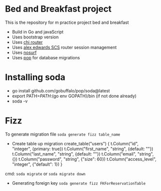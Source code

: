 # Bed and Breakfast project

This is the repository for m practice project bed and breakfast

- Build in Go and javaScript
- Uses bootstrap version
- Uses [chi router](https://github.com/go-chi/chi)
- Uses [alex edwards SCS](https://github.com/alexedwards/scs) router session management
- Uses [nosurf](https://github.com/justinas/nosurf)
- Uses [pop](https://gobuffalo.io/documentation/database/pop/) for database migrations

# Installing soda

- go install github.com/gobuffalo/pop/soda@latest
- export PATH=$PATH:$(go env GOPATH)/bin (if not done already)
- soda -v

# Fizz

To generate migration file `soda generate fizz table_name`

- Create table up migration
  create_table("users") {
  t.Column("id", "integer", {primary: true})
  t.Column("first_name", "string", {default: ""})
  t.Column("last_name", "string", {default: ""})
  t.Column("email", "string", {})
  t.Column("password", "string", {"size": 60})
  t.Column("access_level", "integer", {"default": 1})
  }

cmd: `soda migrate` or `soda migrate down`

- Generating foreign key
 `soda generate fizz FKForReservationTable`
